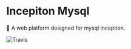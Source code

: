 # Incepiton Mysql
:apple: A web platform designed for mysql inception.

![Travis](https://img.shields.io/badge/python-v3.5-blue.svg)